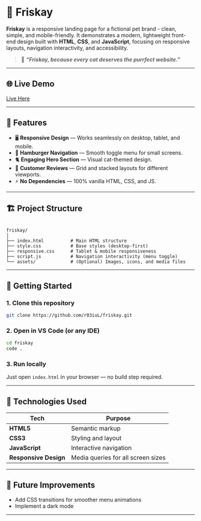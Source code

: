 # 🐾 Friskay

**Friskay** is a responsive landing page for a fictional pet brand - clean, simple, and mobile-friendly. It demonstrates a modern, lightweight front-end design built with **HTML**, **CSS**, and **JavaScript**, focusing on responsive layouts, navigation interactivity, and accessibility.

> 🐾 _**“Friskay, because every cat deserves the purrfect website.”**_

---

## 🌐 Live Demo

[Live Here](https://r03iul.github.io/friskay/)

---

## 🧩 Features

- 🖥️ **Responsive Design** — Works seamlessly on desktop, tablet, and mobile.
- 📱 **Hamburger Navigation** — Smooth toggle menu for small screens.
- 🐈 **Engaging Hero Section** — Visual cat-themed design.
- 💬 **Customer Reviews** — Grid and stacked layouts for different viewports.
- ⚡ **No Dependencies** — 100% vanilla HTML, CSS, and JS.

---

## 🏗️ Project Structure

```

friskay/
│
├── index.html          # Main HTML structure
├── style.css           # Base styles (desktop-first)
├── responsive.css      # Tablet & mobile responsiveness
├── script.js           # Navigation interactivity (menu toggle)
└── assets/             # (Optional) Images, icons, and media files

```

---

## 🚀 Getting Started

### 1. Clone this repository

```bash
git clone https://github.com/r03iuL/friskay.git
```

### 2. Open in VS Code (or any IDE)

```bash
cd friskay
code .
```

### 3. Run locally

Just open `index.html` in your browser — no build step required.

---

## 🧰 Technologies Used

| Tech                  | Purpose                            |
| --------------------- | ---------------------------------- |
| **HTML5**             | Semantic markup                    |
| **CSS3**              | Styling and layout                 |
| **JavaScript**        | Interactive navigation             |
| **Responsive Design** | Media queries for all screen sizes |

---

## 🧼 Future Improvements

- Add CSS transitions for smoother menu animations
- Implement a dark mode

---
